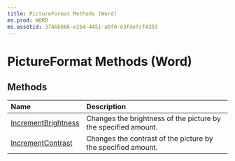 ```yaml
---
title: PictureFormat Methods (Word)
ms.prod: WORD
ms.assetid: 3746b866-e2b4-4451-a0f0-e3fdefcf4359
---
```



# PictureFormat Methods (Word)

## Methods



|**Name**|**Description**|
|:-----|:-----|
|[IncrementBrightness](pictureformat-incrementbrightness-method-word.md)|Changes the brightness of the picture by the specified amount.|
|[IncrementContrast](pictureformat-incrementcontrast-method-word.md)|Changes the contrast of the picture by the specified amount.|

